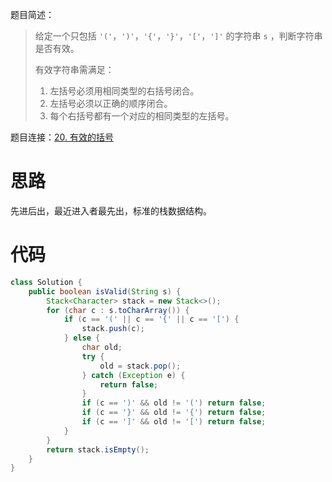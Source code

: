 题目简述：

> 给定一个只包括 `'('`，`')'`，`'{'`，`'}'`，`'['`，`']'` 的字符串 `s` ，判断字符串是否有效。
>
> 有效字符串需满足：
>
> 1. 左括号必须用相同类型的右括号闭合。
> 2. 左括号必须以正确的顺序闭合。
> 3. 每个右括号都有一个对应的相同类型的左括号。

题目连接：[20. 有效的括号](https://leetcode.cn/problems/valid-parentheses/)

# 思路

先进后出，最近进入者最先出，标准的栈数据结构。

# 代码

```java
class Solution {
    public boolean isValid(String s) {
        Stack<Character> stack = new Stack<>();
        for (char c : s.toCharArray()) {
            if (c == '(' || c == '{' || c == '[') {
                stack.push(c);
            } else {
                char old;
                try {
                    old = stack.pop();
                } catch (Exception e) {
                    return false;
                }
                if (c == ')' && old != '(') return false;
                if (c == '}' && old != '{') return false;
                if (c == ']' && old != '[') return false;
            }
        }
        return stack.isEmpty();
    }
}
```